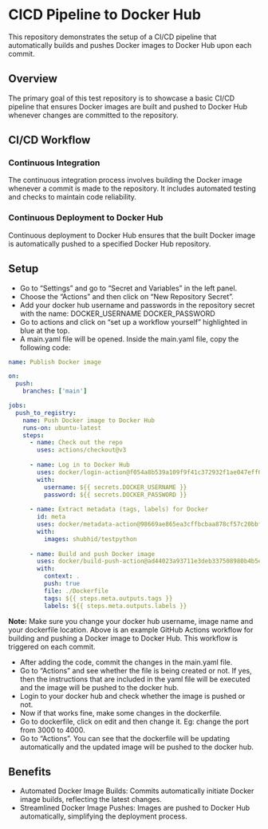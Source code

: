 # CICD Pipeline to Docker Hub
This repository demonstrates the setup of a CI/CD pipeline that automatically builds and pushes Docker images to Docker Hub upon each commit.

## Overview
The primary goal of this test repository is to showcase a basic CI/CD pipeline that ensures Docker images are built and pushed to Docker Hub whenever changes are committed to the repository.

## CI/CD Workflow

### Continuous Integration

The continuous integration process involves building the Docker image whenever a commit is made to the repository. It includes automated testing and checks to maintain code reliability.

### Continuous Deployment to Docker Hub

Continuous deployment to Docker Hub ensures that the built Docker image is automatically pushed to a specified Docker Hub repository.

## Setup
- Go to “Settings” and go to “Secret and Variables” in the left panel.
- Choose the “Actions” and then click on “New Repository Secret”.
- Add your docker hub username and passwords in the repository secret with the name:
DOCKER_USERNAME
DOCKER_PASSWORD
- Go to actions and click on “set up a workflow yourself” highlighted in blue at the top.
- A main.yaml file will be opened. Inside the main.yaml file, copy the following code:

```yaml
name: Publish Docker image

on:
  push:
    branches: ['main']

jobs:
  push_to_registry:
    name: Push Docker image to Docker Hub
    runs-on: ubuntu-latest
    steps:
      - name: Check out the repo
        uses: actions/checkout@v3
      
      - name: Log in to Docker Hub
        uses: docker/login-action@f054a8b539a109f9f41c372932f1ae047eff08c9
        with:
          username: ${{ secrets.DOCKER_USERNAME }}
          password: ${{ secrets.DOCKER_PASSWORD }}
      
      - name: Extract metadata (tags, labels) for Docker
        id: meta
        uses: docker/metadata-action@98669ae865ea3cffbcbaa878cf57c20bbf1c6c38
        with:
          images: shubhid/testpython
      
      - name: Build and push Docker image
        uses: docker/build-push-action@ad44023a93711e3deb337508980b4b5e9bcdc5dc
        with:
          context: .
          push: true
          file: ./Dockerfile
          tags: ${{ steps.meta.outputs.tags }}
          labels: ${{ steps.meta.outputs.labels }}

```
<b> Note:</b> Make sure you change your docker hub username, image name and your dockerfile location. Above is an example GitHub Actions workflow for building and pushing a Docker image to Docker Hub. This workflow is triggered on each commit.

- After adding the code, commit the changes in the main.yaml file.
- Go to “Actions” and see whether the file is being created or not. If yes, then the instructions that are included in the yaml file will be executed and the image will be pushed to the docker hub.
- Login to your docker hub and check whether the image is pushed or not.
- Now if that works fine, make some changes in the dockerfile.
- Go to dockerfile, click on edit and then change it. Eg: change the port from 3000 to 4000.
- Go to “Actions”. You can see that the dockerfile will be updating automatically and the updated image will be pushed to the docker hub.

## Benefits
- Automated Docker Image Builds: Commits automatically initiate Docker image builds, reflecting the latest changes.
- Streamlined Docker Image Pushes: Images are pushed to Docker Hub automatically, simplifying the deployment process.
